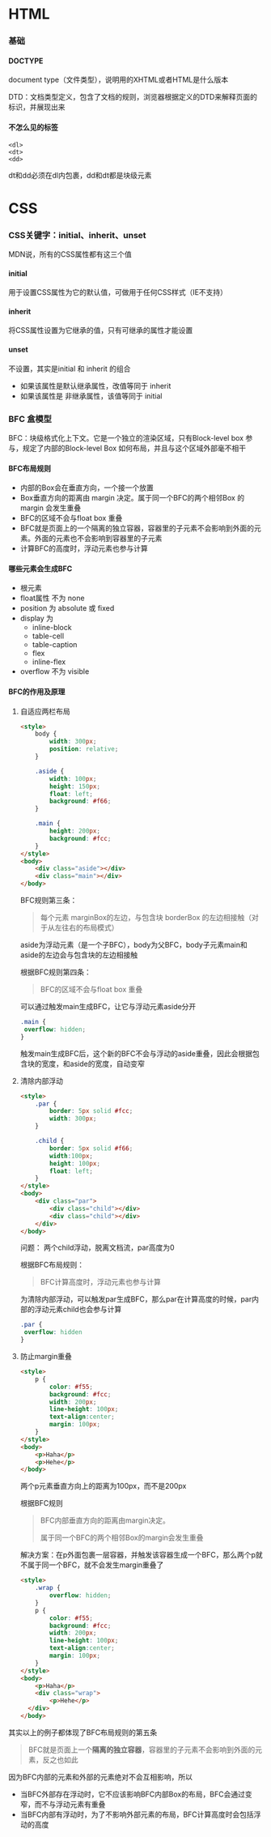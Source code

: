 # HTML

### 基础

#### DOCTYPE

document type（文件类型），说明用的XHTML或者HTML是什么版本

DTD：文档类型定义，包含了文档的规则，浏览器根据定义的DTD来解释页面的标识，并展现出来

#### 不怎么见的标签

```
<dl>
<dt>
<dd>
```

dt和dd必须在dl内包裹，dd和dt都是块级元素

# CSS

### CSS关键字：initial、inherit、unset

MDN说，所有的CSS属性都有这三个值

#### initial

用于设置CSS属性为它的默认值，可做用于任何CSS样式（IE不支持）

#### inherit

将CSS属性设置为它继承的值，只有可继承的属性才能设置

#### unset

不设置，其实是initial 和 inherit 的组合

- 如果该属性是默认继承属性，改值等同于 inherit
- 如果该属性是 非继承属性，该值等同于 initial

### BFC 盒模型

BFC：块级格式化上下文。它是一个独立的渲染区域，只有Block-level box 参与，规定了内部的Block-level Box 如何布局，并且与这个区域外部毫不相干

#### BFC布局规则

- 内部的Box会在垂直方向，一个接一个放置
- Box垂直方向的距离由 margin 决定。属于同一个BFC的两个相邻Box 的margin 会发生重叠
- BFC的区域不会与float box 重叠
- BFC就是页面上的一个隔离的独立容器，容器里的子元素不会影响到外面的元素。外面的元素也不会影响到容器里的子元素
- 计算BFC的高度时，浮动元素也参与计算

#### 哪些元素会生成BFC

- 根元素
- float属性 不为 none
- position 为 absolute 或 fixed
- display 为 
  - inline-block
  - table-cell
  - table-caption
  - flex
  - inline-flex
- overflow 不为 visible

#### BFC的作用及原理

1. 自适应两栏布局

   ```html
   <style>
       body {
           width: 300px;
           position: relative;
       }
   
       .aside {
           width: 100px;
           height: 150px;
           float: left;
           background: #f66;
       }
   
       .main {
           height: 200px;
           background: #fcc;
       }
   </style>
   <body>
       <div class="aside"></div>
       <div class="main"></div>
   </body>
   ```

   BFC规则第三条：

   > 每个元素 marginBox的左边，与包含块 borderBox 的左边相接触（对于从左往右的布局模式）

   aside为浮动元素（是一个子BFC），body为父BFC，body子元素main和aside的左边会与包含块的左边相接触

   根据BFC规则第四条：

   > BFC的区域不会与float  box  重叠

   可以通过触发main生成BFC，让它与浮动元素aside分开

   ```css
   .main {
   	overflow: hidden;
   }
   ```

   触发main生成BFC后，这个新的BFC不会与浮动的aside重叠，因此会根据包含块的宽度，和aside的宽度，自动变窄

2. 清除内部浮动

   ```html
   <style>
       .par {
           border: 5px solid #fcc;
           width: 300px;
       }
   
       .child {
           border: 5px solid #f66;
           width:100px;
           height: 100px;
           float: left;
       }
   </style>
   <body>
       <div class="par">
           <div class="child"></div>
           <div class="child"></div>
       </div>
   </body>
   ```

   问题： 两个child浮动，脱离文档流，par高度为0

   根据BFC布局规则：

   > BFC计算高度时，浮动元素也参与计算

   为清除内部浮动，可以触发par生成BFC，那么par在计算高度的时候，par内部的浮动元素child也会参与计算

   ```css
   .par {
   	overflow: hidden
   }
   ```

3. 防止margin重叠

   ```html
   <style>
       p {
           color: #f55;
           background: #fcc;
           width: 200px;
           line-height: 100px;
           text-align:center;
           margin: 100px;
       }
   </style>
   <body>
       <p>Haha</p>
       <p>Hehe</p>
   </body>
   ```

   两个p元素垂直方向上的距离为100px，而不是200px

   根据BFC规则

   > BFC内部垂直方向的距离由margin决定。
   >
   > 属于同一个BFC的两个相邻Box的margin会发生重叠

   解决方案：在p外面包裹一层容器，并触发该容器生成一个BFC，那么两个p就不属于同一个BFC，就不会发生margin重叠了

   ```html
   <style>
       .wrap {
           overflow: hidden;
       }
       p {
           color: #f55;
           background: #fcc;
           width: 200px;
           line-height: 100px;
           text-align:center;
           margin: 100px;
       }
   </style>
   <body>
       <p>Haha</p>
       <div class="wrap">
           <p>Hehe</p>
     </div>
   </body>
   ```

其实以上的例子都体现了BFC布局规则的第五条

> BFC就是页面上一个**隔离的独立容器**，容器里的子元素不会影响到外面的元素，反之也如此

因为BFC内部的元素和外部的元素绝对不会互相影响，所以

- 当BFC外部存在浮动时，它不应该影响BFC内部Box的布局，BFC会通过变窄，而不与浮动元素有重叠
- 当BFC内部有浮动时，为了不影响外部元素的布局，BFC计算高度时会包括浮动的高度